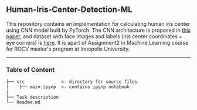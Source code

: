 ## Human-Iris-Center-Detection-ML
This repository contains an implementation for calculating human iris center using CNN model built by PyTorch. The CNN architecture is proposed in [this paper](https://ieeexplore.ieee.org/abstract/document/8803121/), and dataset with face images and labels (iris center coordinates + eye corners) is [here](https://www.unavarra.es/gi4e/databases/gi4e/). It is apart of Assignment2 in Machine Learning course for ROCV master's program at Innopolis University.

---
### Table of Content 
```
├── src              <- directory for source files 
|    ├── main.ipynp  <- contains ipynp notebook
|
├── Task description       
└── Readme.md
```
